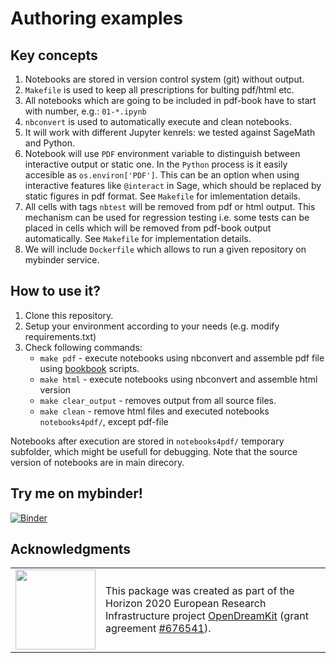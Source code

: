 # Authoring examples

## Key concepts


1.  Notebooks are stored in version control system (git) without output.
1.  ``Makefile`` is used to keep all prescriptions for bulting
  pdf/html etc. 
1. All notebooks which are going to be included in pdf-book have to start with number, e.g.: ``01-*.ipynb``
1.  ``nbconvert`` is used to automatically execute and clean notebooks.
1.  It will work with different Jupyter kenrels: we tested against SageMath and Python.
1.  Notebook will use ``PDF`` environment variable to distinguish
    between interactive output or static one. In the `Python` process is
    it easily accesible as ``os.environ['PDF']``. This can be
    an option when using interactive features like `@interact`
    in Sage, which should be replaced by static figures in pdf format. See  ``Makefile`` for imlementation details.
1.  All cells with tags ``nbtest`` will be removed from pdf or html
    output. This mechanism can be used for regression testing i.e. some tests
    can be placed in cells which will be removed from pdf-book output automatically. See  ``Makefile`` for implementation details.
1.  We will include `Dockerfile` which allows to run a given
    repository on mybinder service.


## How to use it?

1. Clone this repository.
2. Setup your environment according to your needs (e.g. modify requirements.txt)
3. Check following commands:
   - ``make pdf`` - execute notebooks using nbconvert and assemble pdf file using [bookbook](https://github.com/takluyver/bookbook) scripts.
   - ``make html`` - execute notebooks using nbconvert and assemble html version 
   - ``make clear_output`` - removes output from all source files.
   - ``make clean`` - remove html files and executed notebooks  ``notebooks4pdf/``, except pdf-file
   
Notebooks after execution are stored in ``notebooks4pdf/`` temporary subfolder, which might be usefull for debugging. Note that the source version of notebooks are in main direcory. 
   



   


## Try me  on mybinder!

[![Binder](https://mybinder.org/badge_logo.svg)](https://mybinder.org/v2/gh/OpenDreamKit/authoring_cookie_cutter/master)


## Acknowledgments

<table class="none">
<tr>
<td>
  <img src="http://opendreamkit.org/public/logos/Flag_of_Europe.svg" width="128">
</td>
<td>
  This package was created as part of the Horizon 2020 European
  Research Infrastructure project
  <a href="https://opendreamkit.org/">OpenDreamKit</a>
  (grant agreement <a href="https://opendreamkit.org/">#676541</a>).
</td>
</tr>
</table>
